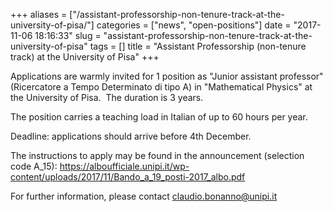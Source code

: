 +++
aliases = ["/assistant-professorship-non-tenure-track-at-the-university-of-pisa/"]
categories = ["news", "open-positions"]
date = "2017-11-06 18:16:33"
slug = "assistant-professorship-non-tenure-track-at-the-university-of-pisa"
tags = []
title = "Assistant Professorship (non-tenure track) at the University of Pisa"
+++

Applications are warmly invited for 1 position as "Junior assistant
professor" (Ricercatore a Tempo Determinato di tipo A) in "Mathematical
Physics" at the University of Pisa.  The duration is 3 years.

The position carries a teaching load in Italian of up to 60 hours per
year.

Deadline: applications should arrive before 4th December.

The instructions to apply may be found in the announcement (selection
code A\_15):
<https://alboufficiale.unipi.it/wp-content/uploads/2017/11/Bando_a_19_posti-2017_albo.pdf>

For further information, please contact [claudio.bonanno@unipi.it](claudio.bonanno@unipi.it)
